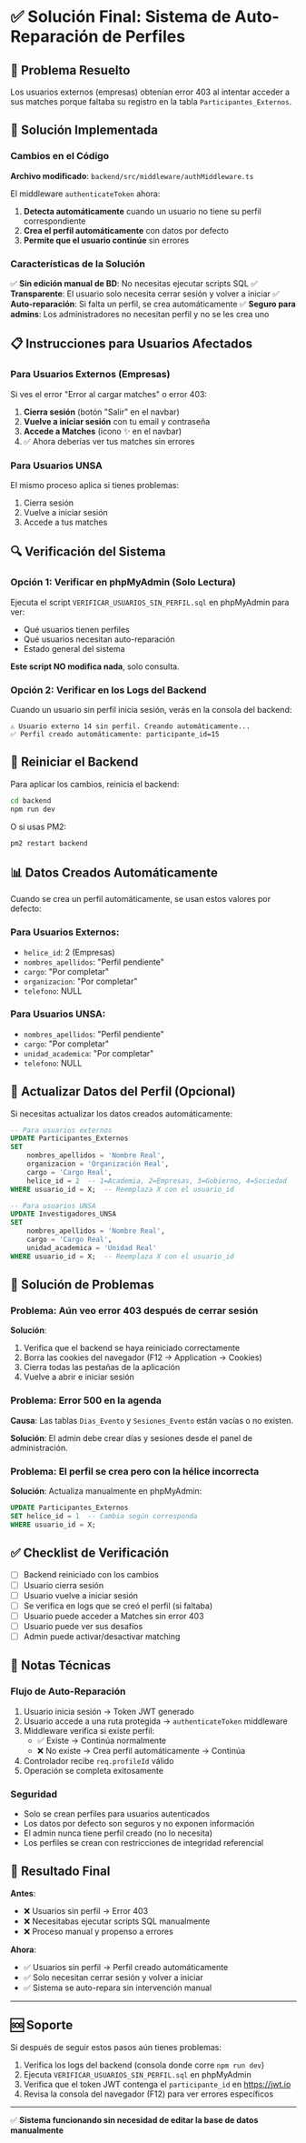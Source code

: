 # ✅ Solución Final: Sistema de Auto-Reparación de Perfiles

## 🎯 Problema Resuelto

Los usuarios externos (empresas) obtenían error 403 al intentar acceder a sus matches porque faltaba su registro en la tabla `Participantes_Externos`.

## 🔧 Solución Implementada

### Cambios en el Código

**Archivo modificado**: `backend/src/middleware/authMiddleware.ts`

El middleware `authenticateToken` ahora:

1. **Detecta automáticamente** cuando un usuario no tiene su perfil correspondiente
2. **Crea el perfil automáticamente** con datos por defecto
3. **Permite que el usuario continúe** sin errores

### Características de la Solución

✅ **Sin edición manual de BD**: No necesitas ejecutar scripts SQL
✅ **Transparente**: El usuario solo necesita cerrar sesión y volver a iniciar
✅ **Auto-reparación**: Si falta un perfil, se crea automáticamente
✅ **Seguro para admins**: Los administradores no necesitan perfil y no se les crea uno

## 📋 Instrucciones para Usuarios Afectados

### Para Usuarios Externos (Empresas)

Si ves el error "Error al cargar matches" o error 403:

1. **Cierra sesión** (botón "Salir" en el navbar)
2. **Vuelve a iniciar sesión** con tu email y contraseña
3. **Accede a Matches** (icono ✨ en el navbar)
4. ✅ Ahora deberías ver tus matches sin errores

### Para Usuarios UNSA

El mismo proceso aplica si tienes problemas:

1. Cierra sesión
2. Vuelve a iniciar sesión
3. Accede a tus matches

## 🔍 Verificación del Sistema

### Opción 1: Verificar en phpMyAdmin (Solo Lectura)

Ejecuta el script `VERIFICAR_USUARIOS_SIN_PERFIL.sql` en phpMyAdmin para ver:
- Qué usuarios tienen perfiles
- Qué usuarios necesitan auto-reparación
- Estado general del sistema

**Este script NO modifica nada**, solo consulta.

### Opción 2: Verificar en los Logs del Backend

Cuando un usuario sin perfil inicia sesión, verás en la consola del backend:

```
⚠️ Usuario externo 14 sin perfil. Creando automáticamente...
✅ Perfil creado automáticamente: participante_id=15
```

## 🚀 Reiniciar el Backend

Para aplicar los cambios, reinicia el backend:

```bash
cd backend
npm run dev
```

O si usas PM2:
```bash
pm2 restart backend
```

## 📊 Datos Creados Automáticamente

Cuando se crea un perfil automáticamente, se usan estos valores por defecto:

### Para Usuarios Externos:
- `helice_id`: 2 (Empresas)
- `nombres_apellidos`: "Perfil pendiente"
- `cargo`: "Por completar"
- `organizacion`: "Por completar"
- `telefono`: NULL

### Para Usuarios UNSA:
- `nombres_apellidos`: "Perfil pendiente"
- `cargo`: "Por completar"
- `unidad_academica`: "Por completar"
- `telefono`: NULL

## 🔄 Actualizar Datos del Perfil (Opcional)

Si necesitas actualizar los datos creados automáticamente:

```sql
-- Para usuarios externos
UPDATE Participantes_Externos 
SET 
    nombres_apellidos = 'Nombre Real',
    organizacion = 'Organización Real',
    cargo = 'Cargo Real',
    helice_id = 2  -- 1=Academia, 2=Empresas, 3=Gobierno, 4=Sociedad
WHERE usuario_id = X;  -- Reemplaza X con el usuario_id

-- Para usuarios UNSA
UPDATE Investigadores_UNSA 
SET 
    nombres_apellidos = 'Nombre Real',
    cargo = 'Cargo Real',
    unidad_academica = 'Unidad Real'
WHERE usuario_id = X;  -- Reemplaza X con el usuario_id
```

## 🐛 Solución de Problemas

### Problema: Aún veo error 403 después de cerrar sesión

**Solución**:
1. Verifica que el backend se haya reiniciado correctamente
2. Borra las cookies del navegador (F12 → Application → Cookies)
3. Cierra todas las pestañas de la aplicación
4. Vuelve a abrir e iniciar sesión

### Problema: Error 500 en la agenda

**Causa**: Las tablas `Dias_Evento` y `Sesiones_Evento` están vacías o no existen.

**Solución**: El admin debe crear días y sesiones desde el panel de administración.

### Problema: El perfil se crea pero con la hélice incorrecta

**Solución**: Actualiza manualmente en phpMyAdmin:

```sql
UPDATE Participantes_Externos 
SET helice_id = 1  -- Cambia según corresponda
WHERE usuario_id = X;
```

## ✅ Checklist de Verificación

- [ ] Backend reiniciado con los cambios
- [ ] Usuario cierra sesión
- [ ] Usuario vuelve a iniciar sesión
- [ ] Se verifica en logs que se creó el perfil (si faltaba)
- [ ] Usuario puede acceder a Matches sin error 403
- [ ] Usuario puede ver sus desafíos
- [ ] Admin puede activar/desactivar matching

## 📝 Notas Técnicas

### Flujo de Auto-Reparación

1. Usuario inicia sesión → Token JWT generado
2. Usuario accede a una ruta protegida → `authenticateToken` middleware
3. Middleware verifica si existe perfil:
   - ✅ Existe → Continúa normalmente
   - ❌ No existe → Crea perfil automáticamente → Continúa
4. Controlador recibe `req.profileId` válido
5. Operación se completa exitosamente

### Seguridad

- Solo se crean perfiles para usuarios autenticados
- Los datos por defecto son seguros y no exponen información
- El admin nunca tiene perfil creado (no lo necesita)
- Los perfiles se crean con restricciones de integridad referencial

## 🎉 Resultado Final

**Antes**: 
- ❌ Usuarios sin perfil → Error 403
- ❌ Necesitabas ejecutar scripts SQL manualmente
- ❌ Proceso manual y propenso a errores

**Ahora**:
- ✅ Usuarios sin perfil → Perfil creado automáticamente
- ✅ Solo necesitan cerrar sesión y volver a iniciar
- ✅ Sistema se auto-repara sin intervención manual

---

## 🆘 Soporte

Si después de seguir estos pasos aún tienes problemas:

1. Verifica los logs del backend (consola donde corre `npm run dev`)
2. Ejecuta `VERIFICAR_USUARIOS_SIN_PERFIL.sql` en phpMyAdmin
3. Verifica que el token JWT contenga el `participante_id` en https://jwt.io
4. Revisa la consola del navegador (F12) para ver errores específicos

---

✅ **Sistema funcionando sin necesidad de editar la base de datos manualmente**
